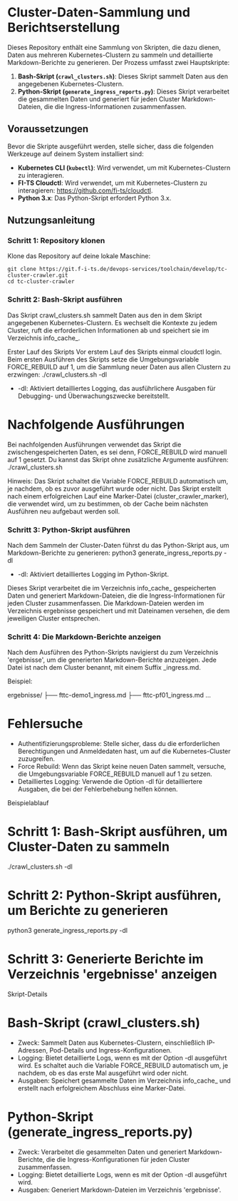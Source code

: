 # Cluster-Daten-Sammlung und Berichtserstellung

Dieses Repository enthält eine Sammlung von Skripten, die dazu dienen, Daten aus mehreren Kubernetes-Clustern zu sammeln und detaillierte Markdown-Berichte zu generieren. Der Prozess umfasst zwei Hauptskripte:

1. **Bash-Skript (`crawl_clusters.sh`)**: Dieses Skript sammelt Daten aus den angegebenen Kubernetes-Clustern.
2. **Python-Skript (`generate_ingress_reports.py`)**: Dieses Skript verarbeitet die gesammelten Daten und generiert für jeden Cluster Markdown-Dateien, die die Ingress-Informationen zusammenfassen.


## Voraussetzungen

Bevor die Skripte ausgeführt werden, stelle sicher, dass die folgenden Werkzeuge auf deinem System installiert sind:

- **Kubernetes CLI (`kubectl`)**: Wird verwendet, um mit Kubernetes-Clustern zu interagieren.
- **FI-TS Cloudctl**: Wird verwendet, um mit Kubernetes-Clustern zu interagieren: https://github.com/fi-ts/cloudctl.
- **Python 3.x**: Das Python-Skript erfordert Python 3.x.

## Nutzungsanleitung

### Schritt 1: Repository klonen

Klone das Repository auf deine lokale Maschine:

```
git clone https://git.f-i-ts.de/devops-services/toolchain/develop/tc-cluster-crawler.git
cd tc-cluster-crawler
```

### Schritt 2: Bash-Skript ausführen
Das Skript crawl_clusters.sh sammelt Daten aus den in dem Skript angegebenen Kubernetes-Clustern. Es wechselt die Kontexte zu jedem Cluster, ruft die erforderlichen Informationen ab und speichert sie im Verzeichnis info_cache_<DATUM>.

Erster Lauf des Skripts
Vor erstem Lauf des Skripts einmal cloudctl login.
Beim ersten Ausführen des Skripts setze die Umgebungsvariable FORCE_REBUILD auf 1, um die Sammlung neuer Daten aus allen Clustern zu erzwingen:
./crawl_clusters.sh -dl

- -dl: Aktiviert detailliertes Logging, das ausführlichere Ausgaben für Debugging- und Überwachungszwecke bereitstellt.

# Nachfolgende Ausführungen
Bei nachfolgenden Ausführungen verwendet das Skript die zwischengespeicherten Daten, es sei denn, FORCE_REBUILD wird manuell auf 1 gesetzt. Du kannst das Skript ohne zusätzliche Argumente ausführen: ./crawl_clusters.sh

Hinweis: Das Skript schaltet die Variable FORCE_REBUILD automatisch um, je nachdem, ob es zuvor ausgeführt wurde oder nicht. Das Skript erstellt nach einem erfolgreichen Lauf eine Marker-Datei (cluster_crawler_marker), die verwendet wird, um zu bestimmen, ob der Cache beim nächsten Ausführen neu aufgebaut werden soll.


### Schritt 3: Python-Skript ausführen


Nach dem Sammeln der Cluster-Daten führst du das Python-Skript aus, um Markdown-Berichte zu generieren: python3 generate_ingress_reports.py -dl
- -dl: Aktiviert detailliertes Logging im Python-Skript.

Dieses Skript verarbeitet die im Verzeichnis info_cache_<DATUM> gespeicherten Daten und generiert Markdown-Dateien, die die Ingress-Informationen für jeden Cluster zusammenfassen. Die Markdown-Dateien werden im Verzeichnis ergebnisse gespeichert und mit Dateinamen versehen, die dem jeweiligen Cluster entsprechen.


### Schritt 4: Die Markdown-Berichte anzeigen
Nach dem Ausführen des Python-Skripts navigierst du zum Verzeichnis 'ergebnisse', um die generierten Markdown-Berichte anzuzeigen. Jede Datei ist nach dem Cluster benannt, mit einem Suffix _ingress.md.

Beispiel:

ergebnisse/
├── fttc-demo1_ingress.md
├── fttc-pf01_ingress.md
...

# Fehlersuche
- Authentifizierungsprobleme: Stelle sicher, dass du die erforderlichen Berechtigungen und Anmeldedaten hast, um auf die Kubernetes-Cluster zuzugreifen.
- Force Rebuild: Wenn das Skript keine neuen Daten sammelt, versuche, die Umgebungsvariable FORCE_REBUILD manuell auf 1 zu setzen.
- Detailliertes Logging: Verwende die Option -dl für detailliertere Ausgaben, die bei der Fehlerbehebung helfen können.

Beispielablauf

# Schritt 1: Bash-Skript ausführen, um Cluster-Daten zu sammeln
./crawl_clusters.sh -dl

# Schritt 2: Python-Skript ausführen, um Berichte zu generieren
python3 generate_ingress_reports.py -dl

# Schritt 3: Generierte Berichte im Verzeichnis 'ergebnisse' anzeigen


Skript-Details
# Bash-Skript (crawl_clusters.sh)
- Zweck: Sammelt Daten aus Kubernetes-Clustern, einschließlich IP-Adressen, Pod-Details und Ingress-Konfigurationen.
- Logging: Bietet detaillierte Logs, wenn es mit der Option -dl ausgeführt wird. Es schaltet auch die Variable FORCE_REBUILD automatisch um, je nachdem, ob es das erste Mal ausgeführt wird oder nicht.
- Ausgaben: Speichert gesammelte Daten im Verzeichnis info_cache_<DATUM> und erstellt nach erfolgreichem Abschluss eine Marker-Datei.
# Python-Skript (generate_ingress_reports.py)
- Zweck: Verarbeitet die gesammelten Daten und generiert Markdown-Berichte, die die Ingress-Konfigurationen für jeden Cluster zusammenfassen.
- Logging: Bietet detaillierte Logs, wenn es mit der Option -dl ausgeführt wird.
- Ausgaben: Generiert Markdown-Dateien im Verzeichnis 'ergebnisse'.

